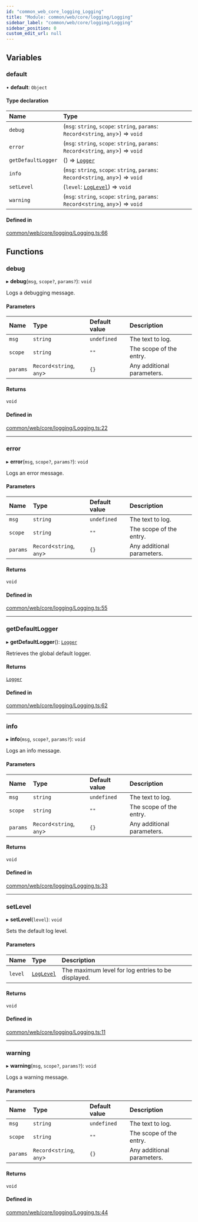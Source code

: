 ```yaml
---
id: "common_web_core_logging_Logging"
title: "Module: common/web/core/logging/Logging"
sidebar_label: "common/web/core/logging/Logging"
sidebar_position: 0
custom_edit_url: null
---
```


## Variables

### default

• **default**: `Object`

#### Type declaration

| Name | Type |
| :------ | :------ |
| `debug` | (`msg`: `string`, `scope`: `string`, `params`: `Record`<`string`, `any`\>) => `void` |
| `error` | (`msg`: `string`, `scope`: `string`, `params`: `Record`<`string`, `any`\>) => `void` |
| `getDefaultLogger` | () => [`Logger`](../classes/common_web_core_logging_Logger.Logger.md) |
| `info` | (`msg`: `string`, `scope`: `string`, `params`: `Record`<`string`, `any`\>) => `void` |
| `setLevel` | (`level`: [`LogLevel`](../enums/common_web_core_logging_LogRecord.LogLevel.md)) => `void` |
| `warning` | (`msg`: `string`, `scope`: `string`, `params`: `Record`<`string`, `any`\>) => `void` |

#### Defined in

[common/web/core/logging/Logging.ts:66](https://github.com/Soroush9978/rds-ng/blob/3365237/src/common/web/core/logging/Logging.ts#L66)

## Functions

### debug

▸ **debug**(`msg`, `scope?`, `params?`): `void`

Logs a debugging message.

#### Parameters

| Name | Type | Default value | Description |
| :------ | :------ | :------ | :------ |
| `msg` | `string` | `undefined` | The text to log. |
| `scope` | `string` | `""` | The scope of the entry. |
| `params` | `Record`<`string`, `any`\> | `{}` | Any additional parameters. |

#### Returns

`void`

#### Defined in

[common/web/core/logging/Logging.ts:22](https://github.com/Soroush9978/rds-ng/blob/3365237/src/common/web/core/logging/Logging.ts#L22)

___

### error

▸ **error**(`msg`, `scope?`, `params?`): `void`

Logs an error message.

#### Parameters

| Name | Type | Default value | Description |
| :------ | :------ | :------ | :------ |
| `msg` | `string` | `undefined` | The text to log. |
| `scope` | `string` | `""` | The scope of the entry. |
| `params` | `Record`<`string`, `any`\> | `{}` | Any additional parameters. |

#### Returns

`void`

#### Defined in

[common/web/core/logging/Logging.ts:55](https://github.com/Soroush9978/rds-ng/blob/3365237/src/common/web/core/logging/Logging.ts#L55)

___

### getDefaultLogger

▸ **getDefaultLogger**(): [`Logger`](../classes/common_web_core_logging_Logger.Logger.md)

Retrieves the global default logger.

#### Returns

[`Logger`](../classes/common_web_core_logging_Logger.Logger.md)

#### Defined in

[common/web/core/logging/Logging.ts:62](https://github.com/Soroush9978/rds-ng/blob/3365237/src/common/web/core/logging/Logging.ts#L62)

___

### info

▸ **info**(`msg`, `scope?`, `params?`): `void`

Logs an info message.

#### Parameters

| Name | Type | Default value | Description |
| :------ | :------ | :------ | :------ |
| `msg` | `string` | `undefined` | The text to log. |
| `scope` | `string` | `""` | The scope of the entry. |
| `params` | `Record`<`string`, `any`\> | `{}` | Any additional parameters. |

#### Returns

`void`

#### Defined in

[common/web/core/logging/Logging.ts:33](https://github.com/Soroush9978/rds-ng/blob/3365237/src/common/web/core/logging/Logging.ts#L33)

___

### setLevel

▸ **setLevel**(`level`): `void`

Sets the default log level.

#### Parameters

| Name | Type | Description |
| :------ | :------ | :------ |
| `level` | [`LogLevel`](../enums/common_web_core_logging_LogRecord.LogLevel.md) | The maximum level for log entries to be displayed. |

#### Returns

`void`

#### Defined in

[common/web/core/logging/Logging.ts:11](https://github.com/Soroush9978/rds-ng/blob/3365237/src/common/web/core/logging/Logging.ts#L11)

___

### warning

▸ **warning**(`msg`, `scope?`, `params?`): `void`

Logs a warning message.

#### Parameters

| Name | Type | Default value | Description |
| :------ | :------ | :------ | :------ |
| `msg` | `string` | `undefined` | The text to log. |
| `scope` | `string` | `""` | The scope of the entry. |
| `params` | `Record`<`string`, `any`\> | `{}` | Any additional parameters. |

#### Returns

`void`

#### Defined in

[common/web/core/logging/Logging.ts:44](https://github.com/Soroush9978/rds-ng/blob/3365237/src/common/web/core/logging/Logging.ts#L44)
